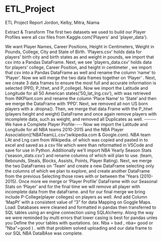 # ETL_Project
ETL Project Report Jordon, Kelby, Mitra, Niama

Extract & Transform The first two datasets we used to build our Player Profiles were all csv files from Kaggle.com('Players' and 'player_data').

We want Player Names, Career Positions, Height in Centimeters, Weight in Pounds, College, City and State of Birth. 'Players.csv' holds data for players' birth city and birth states as and weight in pounds, we import that csv into a Pandas DataFrame. Next, we see 'players_data.csv' holds data for players' college, Career Position, and height in centimeter , we import that csv into a Pandas DataFrame as well and rename the column ‘name’ to ‘Player’. Now we will merge the two data frames together on ‘Player’ . Next, we create 3 data frames to ensure the most full and accurate information is selected (PPD, P_htwt, and P_college). Now we import the Latitude and Longitude for all 50 American states(‘50_lat_lng.csv’), with was retrieved from INKPlant.com and rename the column ‘Place Name’ to ‘State’ and then we merge the DataFrame with ‘PPD’. Next, we removed all non US born players with a .dropna(). Then, we merge that data Frame with the P_htwt (players height and weight) DataFrame and once again remove players with incomplete data, such as weight, and removed all Duplicates as well. ------We have a Complete Player Profile---- Now we import the Latitude and Longitude for all NBA teams 2010-2015 and the NBA Player Association((‘NBATeamLL.csv’)wikipedia.com & Google.com).
NBA team LAt and Lng cam from Wikipedia. of which was copied and pasted in to excel and saved as a csv file which were than reformatted in VSCode and save for use in Python. Additionally we’ll import NBA Yearly Season Stats (‘season_stats.csv’) and rename columns of which will plan to use. (team, Rebounds, Steals, Blocks, Assists, Points, Player Rating). Next, we merge the two DataFrames on ‘Team’ and create a new DataFrame selecting only the columns of which we plan to explore, and create another DataFrame from the previous Selecting those rows with or between the ‘Years (2010-2015). Once more we merge or ‘Player Profile’ DataFrame with our Seasonal Stats on ‘Player’ and for the final time we will remove all player with incomplete data from the dataFrame. and for our final merge we bring include P-College(player colleges) on players as well. And add Column ‘MapPt’ with a consistent value of “3” for data Mapping on Goggle Maps. Load: Databases were cleaned and formatted in pandas then transferred to SQL tables using an engine connection using SQLAlchemy. Along the way we were reminded by multi errors that lower casing is best for pandas unles you Define the your tables with quotations. (ex. Nba = bad , nba= good or "Nba"=good ) . with that problem solved uploading and our data frame to our SQL NBA DataBAse was complete.
